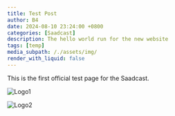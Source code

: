 ```yaml
---
title: Test Post
author: B4
date: 2024-08-10 23:24:00 +0800
categories: [Saadcast]
description: The hello world run for the new website
tags: [temp]
media_subpath: /./assets/img/
render_with_liquid: false
---
```


This is the first official test page for the Saadcast.

![Logo1](saadcast1.jpg)

![Logo2](saadcast2.jpg)